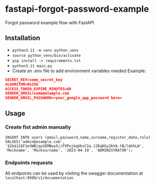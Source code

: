 # fastapi-forgot-password-example
Forgot password example flow with FastAPI

## Installation
- `python3.11 -m venv python_venv`
- `source python_venv/bin/activate`
- `pip install -r requirements.txt`
- `python3.11 main.py`
- Create an .env file to add environment variables needed
Example:
```json
SECRET_KEY=some_secret_key
ALGORITHM=HS256
ACCESS_TOKEN_EXPIRE_MINUTES=60
SENDER_GMAIL=some@example.com
SENDER_GMAIL_PASSWORD=<your_google_app_password here>
```

## Usage
### Create fist admin manually
`INSERT INTO users (email,password,name,surname,register_date,role) VALUES('admin@example.com', '$2b$12$F1e3WBjqa1EMBwy5//FVPujkqUksC2a.JJEqKGy2bYA.tB/lAkhLW', 'Mockname', 'Mocksurname', '2023-04-19', 'ADMINISTRATOR');`
### Endpoints requests
All endpoints can be used by visiting the swagger documentation at `localhost:9999/v1/documentation`